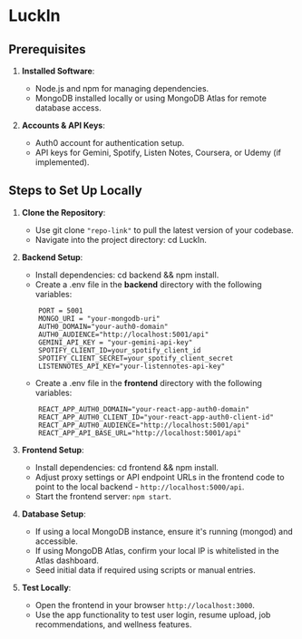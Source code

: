 # LuckIn

## Prerequisites
1. **Installed Software**:
   - Node.js and npm for managing dependencies.
   - MongoDB installed locally or using MongoDB Atlas for remote database access.

2. **Accounts & API Keys**:
   - Auth0 account for authentication setup.
   - API keys for Gemini, Spotify, Listen Notes, Coursera, or Udemy (if implemented).

## Steps to Set Up Locally
1. **Clone the Repository**:
    - Use git clone `"repo-link"` to pull the latest version of your codebase.
    - Navigate into the project directory: cd LuckIn.

2. **Backend Setup**:
   - Install dependencies: cd backend && npm install.
   - Create a .env file in the **backend** directory with the following variables:
    ```
        PORT = 5001
        MONGO_URI = "your-mongodb-uri"
        AUTH0_DOMAIN="your-auth0-domain"
        AUTH0_AUDIENCE="http://localhost:5001/api"
        GEMINI_API_KEY = "your-gemini-api-key"
        SPOTIFY_CLIENT_ID=your_spotify_client_id
        SPOTIFY_CLIENT_SECRET=your_spotify_client_secret
        LISTENNOTES_API_KEY="your-listennotes-api-key"
    ```
   - Create a .env file in the **frontend** directory with the following variables:
    ```
        REACT_APP_AUTH0_DOMAIN="your-react-app-auth0-domain"
        REACT_APP_AUTH0_CLIENT_ID="your-react-app-auth0-client-id"
        REACT_APP_AUTH0_AUDIENCE="http://localhost:5001/api"
        REACT_APP_API_BASE_URL="http://localhost:5001/api"
    ```

3. **Frontend Setup**:
   - Install dependencies: cd frontend && npm install.
   - Adjust proxy settings or API endpoint URLs in the frontend code to point to the local backend - `http://localhost:5000/api`.
   - Start the frontend server: `npm start`.

4. **Database Setup**:
   - If using a local MongoDB instance, ensure it's running (mongod) and accessible.
   - If using MongoDB Atlas, confirm your local IP is whitelisted in the Atlas dashboard.
   - Seed initial data if required using scripts or manual entries.

5. **Test Locally**:
   - Open the frontend in your browser `http://localhost:3000`.
   - Use the app functionality to test user login, resume upload, job recommendations, and wellness features.